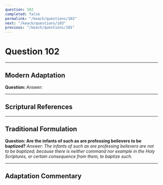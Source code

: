 ```yaml
---
question: 102
completed: false
permalink: "/keach/questions/102"
next: "/keach/questions/103"
previous: "/keach/questions/101"
---
```

# Question 102
---
## Modern Adaptation
<strong>
    Question:
</strong>

<em>
    Answer:
</em>

---
## Scriptural References
---
## Traditional Formulation
<strong>
    Question: Are the infants of such as are professing believers to be baptized?
</strong>

<em>
    Answer: The infants of such as are professing believers are not to be baptized; because there is neither command nor example in the Holy Scriptures, or certain consequence from them, to baptize such.
</em>

---
## Adaptation Commentary
